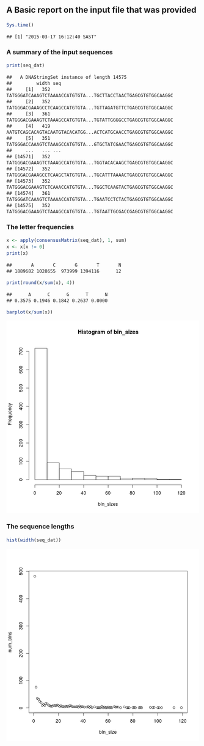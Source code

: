 

## A Basic report on the input file that was provided


```r
Sys.time()
```

```
## [1] "2015-03-17 16:12:40 SAST"
```

### A summary of the input sequences


```r
print(seq_dat)
```

```
##   A DNAStringSet instance of length 14575
##         width seq
##     [1]   352 TATGGGATCAAAGTCTAAAACCATGTGTA...TGCTTACCTAACTGAGCGTGTGGCAAGGC
##     [2]   352 TATGGGACGAAAGCCTCAAGCCATGTGTA...TGTTAGATGTTCTGAGCGTGTGGCAAGGC
##     [3]   361 TATGGGACGAAAGTCTAAAGCCATGTGTA...TGTATTGGGGCCTGAGCGTGTGGCAAGGC
##     [4]   419 AATGTCAGCACAGTACAATGTACACATGG...ACTCATGCAACCTGAGCGTGTGGCAAGGC
##     [5]   351 TATGGGACCAAAGTCTAAAGCCATGTGTA...GTGCTATCGAACTGAGCGTGTGGCAAGGC
##     ...   ... ...
## [14571]   352 TATGGGACGAAAGTCTAAAGCCATGTGTA...TGGTACACAAGCTGAGCGTGTGGCAAGGC
## [14572]   352 TATGGGACGAAAGCCTCAAGCTATGTGTA...TGCATTTAAAACTGAGCGTGTGGCAAGGC
## [14573]   352 TATGGGACGAAAGTCTCAAACCATGTGTA...TGGCTCAAGTACTGAGCGTGTGGCAAGGC
## [14574]   361 TATGGGATCAAAGTCTAAAACCATGTGTA...TGAATCCTCTACTGAGCGTGTGGCAAGGC
## [14575]   352 TATGGGACGAAAGTCTAAAGCCATGTGTA...TGTAATTGCGACCGAGCGTGTGGCAAGGC
```

### The letter frequencies


```r
x <- apply(consensusMatrix(seq_dat), 1, sum)
x <- x[x != 0]
print(x)
```

```
##       A       C       G       T       N 
## 1889682 1028655  973999 1394116      12
```

```r
print(round(x/sum(x), 4))
```

```
##      A      C      G      T      N 
## 0.3575 0.1946 0.1842 0.2637 0.0000
```

```r
barplot(x/sum(x))
```

![plot of chunk unnamed-chunk-4](figure/unnamed-chunk-4-1.png) 

### The sequence lengths


```r
hist(width(seq_dat))
```

![plot of chunk unnamed-chunk-5](figure/unnamed-chunk-5-1.png) 
